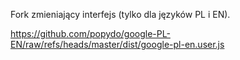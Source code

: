 Fork zmieniający interfejs (tylko dla języków PL i EN).

https://github.com/popydo/google-PL-EN/raw/refs/heads/master/dist/google-pl-en.user.js
